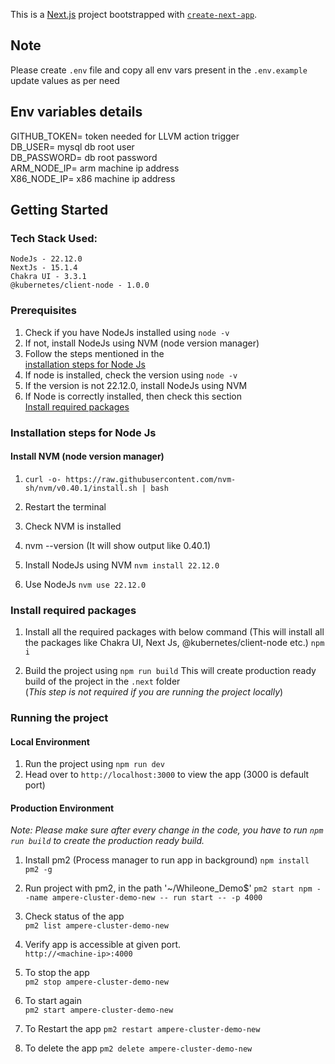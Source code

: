 This is a [Next.js](https://nextjs.org) project bootstrapped with [
`create-next-app`](https://nextjs.org/docs/app/api-reference/cli/create-next-app).

## Note

Please create `.env` file and copy all env vars present in the `.env.example`
update values as per need

## Env variables details
GITHUB_TOKEN= token needed for LLVM action trigger\
DB_USER= mysql db root user\
DB_PASSWORD= db root password\
ARM_NODE_IP= arm machine ip address\
X86_NODE_IP= x86 machine ip address


## Getting Started

### Tech Stack Used:

```NodeJs - 22.12.0\
NodeJs - 22.12.0
NextJs - 15.1.4
Chakra UI - 3.3.1
@kubernetes/client-node - 1.0.0
```

### Prerequisites

1. Check if you have NodeJs installed using `node -v`
2. If not, install NodeJs using NVM (node version manager)
3. Follow the steps mentioned in the\
   [installation steps for Node Js](#installation-steps-for-node-js)
4. If node is installed, check the version using `node -v`
5. If the version is not 22.12.0, install NodeJs using NVM
6. If Node is correctly installed, then check this section \
   [Install required packages](#install-required-packages)

### Installation steps for Node Js

#### Install NVM (node version manager)

1. `curl -o- https://raw.githubusercontent.com/nvm-sh/nvm/v0.40.1/install.sh | bash`

2. Restart the terminal

3. Check NVM is installed

4. nvm --version (It will show output like
   0.40.1)
5. Install NodeJs using NVM `nvm install 22.12.0`

6. Use NodeJs `nvm use 22.12.0`

### Install required packages

1. Install all the required packages with below command (This will install all the packages like Chakra UI, Next Js,
   @kubernetes/client-node etc.) `npm i`

2. Build the project using `npm run build` This will create production ready build of the project in the `.next`
   folder\
   (*This step is not required if you are running the project locally*)

### Running the project

#### Local Environment

1. Run the project using `npm run dev`
2. Head over to `http://localhost:3000` to view the app (3000 is default port)

#### Production Environment

*Note: Please make sure after every change in the code, you have to run `npm run build` to create the production ready
build.*

1. Install pm2 (Process manager to run app in background) `npm install pm2 -g`

2. Run project with pm2\, in the path '~/Whileone_Demo$'
   `pm2 start npm --name ampere-cluster-demo-new -- run start -- -p 4000`

3. Check status of the app\
   `pm2 list ampere-cluster-demo-new`

4. Verify app is accessible at given port.\
   `http://<machine-ip>:4000`

5. To stop the app\
   `pm2 stop ampere-cluster-demo-new`

6. To start again\
   `pm2 start ampere-cluster-demo-new`

7. To Restart the app
   `pm2 restart ampere-cluster-demo-new`

8. To delete the app
   `pm2 delete ampere-cluster-demo-new`

